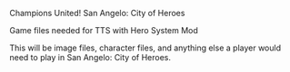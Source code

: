 Champions United! San Angelo: City of Heroes

Game files needed for TTS with Hero System Mod

This will be image files, character files, and anything else a player would need to play in San Angelo: City of Heroes.
